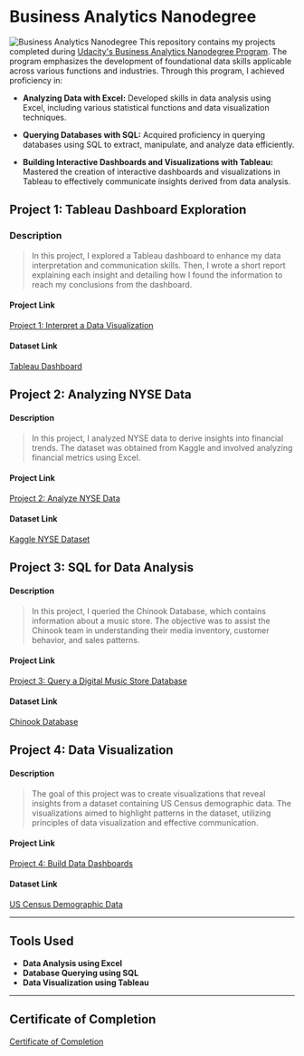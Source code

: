 # Business Analytics Nanodegree

![Business Analytics Nanodegree](https://user-images.githubusercontent.com/86031983/175003761-99ee51cf-9900-45de-af49-9465279eaa39.png)
This repository contains my projects completed during [Udacity's Business Analytics Nanodegree Program](https://www.udacity.com/course/business-analytics-nanodegree--nd098). The program emphasizes the development of foundational data skills applicable across various functions and industries. Through this program, I achieved proficiency in:

- **Analyzing Data with Excel:** Developed skills in data analysis using Excel, including various statistical functions and data visualization techniques.
  
- **Querying Databases with SQL:** Acquired proficiency in querying databases using SQL to extract, manipulate, and analyze data efficiently.

- **Building Interactive Dashboards and Visualizations with Tableau:** Mastered the creation of interactive dashboards and visualizations in Tableau to effectively communicate insights derived from data analysis.

## Project 1: Tableau Dashboard Exploration
### Description
> In this project, I explored a Tableau dashboard to enhance my data interpretation and communication skills. Then, I wrote a short report explaining each insight and detailing how I found the information to reach my conclusions from the dashboard.

#### Project Link
[Project 1: Interpret a Data Visualization](https://github.com/MahaaAlassaf/Business-Analytics-Nanodegree/tree/440ce8f6b7e4d98c46b21e8f55b7a7928878b792/Project%201%20-%20Interpret%20a%20Data%20Visualization)

#### Dataset Link
[Tableau Dashboard](https://public.tableau.com/views/MakeoverMonday34Malaria_0/MalariainAfrica?:embed=y&:showVizHome=no&:display_count=y&:display_static_image=y&:bootstrapWhenNotified=true)



## Project 2: Analyzing NYSE Data
#### Description
> In this project, I analyzed NYSE data to derive insights into financial trends. The dataset was obtained from Kaggle and involved analyzing financial metrics using Excel.

#### Project Link
[Project 2: Analyze NYSE Data](https://github.com/MahaaAlassaf/Business-Analytics-Nanodegree/tree/440ce8f6b7e4d98c46b21e8f55b7a7928878b792/Project%202%20-%20Analyze%20NYSE%20Data)

#### Dataset Link
[Kaggle NYSE Dataset](https://www.kaggle.com/datasets/dgawlik/nyse)


## Project 3: SQL for Data Analysis
#### Description
> In this project, I queried the Chinook Database, which contains information about a music store. The objective was to assist the Chinook team in understanding their media inventory, customer behavior, and sales patterns.

#### Project Link
[Project 3: Query a Digital Music Store Database](https://github.com/MahaaAlassaf/Business-Analytics-Nanodegree/tree/440ce8f6b7e4d98c46b21e8f55b7a7928878b792/Project%203%20-%20Query%20a%20Digital%20Music%20Store%20Database)

#### Dataset Link
[Chinook Database](https://github.com/lerocha/chinook-database)



## Project 4: Data Visualization
#### Description
> The goal of this project was to create visualizations that reveal insights from a dataset containing US Census demographic data. The visualizations aimed to highlight patterns in the dataset, utilizing principles of data visualization and effective communication.

#### Project Link
[Project 4: Build Data Dashboards](https://github.com/MahaaAlassaf/Business-Analytics-Nanodegree/tree/440ce8f6b7e4d98c46b21e8f55b7a7928878b792/Project%204%20-%20Build%20Data%20Dashboards)

#### Dataset Link
[US Census Demographic Data](https://github.com/MahaaAlassaf/Business-Analytics-Nanodegree/blob/440ce8f6b7e4d98c46b21e8f55b7a7928878b792/Project%204%20-%20Build%20Data%20Dashboards/Dataset%20(US%20Census%20Demographic%20Data).zip)

---

## Tools Used
- **Data Analysis using Excel**
- **Database Querying using SQL**
- **Data Visualization using Tableau**

---

## Certificate of Completion
[Certificate of Completion](https://github.com/MahaaAlassaf/Business-Analytics-Nanodegree/blob/7c00b7a7bb2d77b3765ead85c5870d9eadb6cbf9/Certificate%20of%20Completion.pdf)

